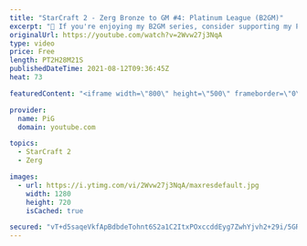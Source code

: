 ```yaml
---
title: "StarCraft 2 - Zerg Bronze to GM #4: Platinum League (B2GM)"
excerpt: "🐷 If you're enjoying my B2GM series, consider supporting my Patreon: https://www.patreon.com/PiGSC2 0:00 GAME 1 -- Practice build order along with PiG 13:55 How to check if someone is Searching for Game? 14:30 GAME 2 -- Practice build order along with PiG 28:20 REVIEW: Gold + Plat things to learn 46:53"
originalUrl: https://youtube.com/watch?v=2Wvw27j3NqA
type: video
price: Free
length: PT2H28M21S
publishedDateTime: 2021-08-12T09:36:45Z
heat: 73

featuredContent: "<iframe width=\"800\" height=\"500\" frameborder=\"0\" src=\"https://www.youtube.com/embed/2Wvw27j3NqA\" allow=\"accelerometer; autoplay; encrypted-media; gyroscope; picture-in-picture\" allowfullscreen></iframe>"

provider:
  name: PiG
  domain: youtube.com

topics:
  - StarCraft 2
  - Zerg

images:
  - url: https://i.ytimg.com/vi/2Wvw27j3NqA/maxresdefault.jpg
    width: 1280
    height: 720
    isCached: true

secured: "vT+d5saqeVkfApBdbdeTohnt6S2a1C2ItxPOxccddEyg7ZwhYjvh2+29i/5GRzTxAf2RVv36dNFWuJGy8OI8obcxpTdUhh0Fngw+OdjeDhrdgc1ES9NIsC7Fi/BjajFdFhBAjR3q8sey8FpazoE7Z2QZ1D3xeR7aaTWifhTeTe9QKKAC6TaZYLhs6H0eHwolkA6HJcGQUmxKYwFoJh4s4H4qr8/MNINRo7iIzkaro7zfdUzzp2d0uyiA+MWs7M32TCVJli0XysZJXC9t9HsOo1x4wZVypYFFBUVx06EIjCykppsSZqrvA4TsXa1IbETVnSnM1UPsAHd0tB5LF1ToYVoNOBdHjQi7xrj4mTuiB387JvyT849p61aOKHK8Ct5tMiCDROnV7bRm5iRfTNXhrkTYrkeLxGzNTIgMp5PsAek=;goL8AEUeYXyykj6MrNu6Cg=="
---
```



